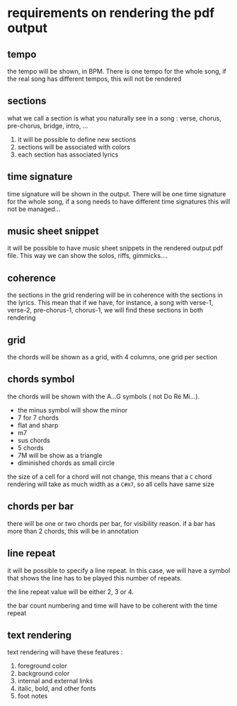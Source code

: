 # requirements on rendering the pdf output

## <a id="tempo"/> tempo

the tempo will be shown, in BPM. There is one tempo for the whole song, if the real song has different tempos,
this will not be rendered


## <a id="sections"/> sections

what we call a section is what you naturally see in a song : verse, chorus, pre-chorus, bridge, intro, ...

1. it will be possible to define new sections
2. sections will be associated with colors
3. each section has associated lyrics


## <a id="time-signature"/> time signature

time signature will be shown in the output. There will be one time signature for the whole song, if a song
needs to have different time signatures this will not be managed...

## <a id="musicsnippet"/> music sheet snippet

it will be possible to have music sheet snippets in the rendered output pdf file.
This way we can show the solos, riffs, gimmicks....

## <a id="coherence"/> coherence

the sections in the grid rendering will be in coherence with the sections in the lyrics.
This mean that if we have, for instance, a song with verse-1, verse-2, pre-chorus-1, chorus-1, we will
find these sections in both rendering

## <a id="grid"/> grid

the chords will be shown as a grid, with 4 columns, one grid per section

## <a id="chord-symbol"/> chords symbol

the chords will be shown with the A...G symbols ( not Do Ré Mi...).

- the minus symbol will show the minor
- 7 for 7 chords
- flat and sharp
- m7
- sus chords
- 5 chords
- 7M will be show as a triangle
- diminished chords as small circle

the size of a cell for a chord will not change, this means that a ``C`` chord rendering will take as
much width as a ``C#m7``, so all cells have same size



## <a id="chords-per-bar"/> chords per bar

there will be one or two chords per bar, for visibility reason.
if a bar has more than 2 chords, this will be in annotation

## <a id="line-repeat"/> line repeat

it will be possible to specify a line repeat. In this case, we will have a symbol that shows
the line has to be played this number of repeats.

the line repeat value will be either 2, 3 or 4.

the bar count numbering and time will have to be coherent with the time repeat


## <a id="text-rendering"/> text rendering

text rendering will have these features :

1. foreground color
2. background color
3. internal and external links
4. italic, bold, and other fonts
5. foot notes
